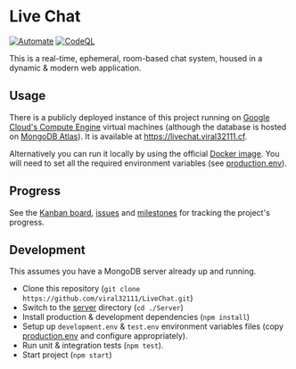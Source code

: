 # Live Chat

[![Automate](https://github.com/viral32111/LiveChat/actions/workflows/automate.yml/badge.svg?branch=main)](https://github.com/viral32111/LiveChat/actions/workflows/automate.yml)
[![CodeQL](https://github.com/viral32111/LiveChat/actions/workflows/codeql.yml/badge.svg)](https://github.com/viral32111/LiveChat/actions/workflows/codeql.yml)

This is a real-time, ephemeral, room-based chat system, housed in a dynamic & modern web application.  

## Usage

There is a publicly deployed instance of this project running on [Google Cloud's Compute Engine](https://cloud.google.com/compute) virtual machines (although the database is hosted on [MongoDB Atlas](https://www.mongodb.com/atlas/database)). It is available at https://livechat.viral32111.cf.

Alternatively you can run it locally by using the official [Docker image](https://github.com/users/viral32111/packages/container/package/livechat). You will need to set all the required environment variables (see [production.env](Server/production.env)).

## Progress

See the [Kanban board](https://github.com/users/viral32111/projects/9), [issues](https://github.com/viral32111/LiveChat/issues?q=is%3Aissue) and [milestones](https://github.com/viral32111/LiveChat/milestones) for tracking the project's progress.

## Development

This assumes you have a MongoDB server already up and running.

* Clone this repository (`git clone https://github.com/viral32111/LiveChat.git`)
* Switch to the [server](Server/) directory (`cd ./Server`)
* Install production & development dependencies (`npm install`)
* Setup up `development.env` & `test.env` environment variables files (copy [production.env](Server/production.env) and configure appropriately).
* Run unit & integration tests (`npm test`).
* Start project (`npm start`)
